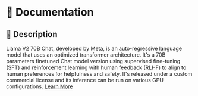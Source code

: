 # 📑 Documentation

## 📌 Description

Llama V2 70B Chat, developed by Meta, is an auto-regressive language model that uses an optimized transformer architecture. It's a 70B parameters finetuned Chat model version using supervised fine-tuning (SFT) and reinforcement learning with human feedback (RLHF) to align to human preferences for helpfulness and safety. It's released under a custom commercial license and its inference can be run on various GPU configurations. <a href='https://huggingface.co/meta-llama/Llama-2-70b-chat-hf' target='_blank'>Learn More</a>
